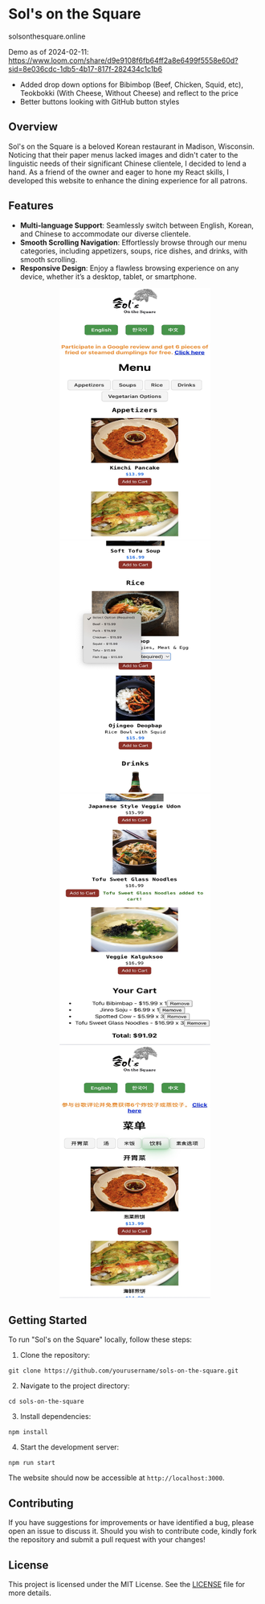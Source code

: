 # Sol's on the Square


solsonthesquare.online



Demo as of 2024-02-11: https://www.loom.com/share/d9e9108f6fb64ff2a8e6499f5558e60d?sid=8e036cdc-1db5-4b17-817f-282434c1c1b6
* Added drop down options for Bibimbop (Beef, Chicken, Squid, etc), Teokbokki (With Cheese, Without Cheese) and reflect to the price
* Better buttons looking with GitHub button styles
  
## Overview

Sol's on the Square is a beloved Korean restaurant in Madison, Wisconsin. Noticing that their paper menus lacked images and didn't cater to the linguistic needs of their significant Chinese clientele, I decided to lend a hand. As a friend of the owner and eager to hone my React skills, I developed this website to enhance the dining experience for all patrons.

## Features

- **Multi-language Support**: Seamlessly switch between English, Korean, and Chinese to accommodate our diverse clientele.
- **Smooth Scrolling Navigation**: Effortlessly browse through our menu categories, including appetizers, soups, rice dishes, and drinks, with smooth scrolling.
- **Responsive Design**: Enjoy a flawless browsing experience on any device, whether it’s a desktop, tablet, or smartphone.

<div align="center">
  <img src="./public/ss1.jpeg" width="300" height="500" alt="Screenshot 1">
  <img src="./public/ss2.jpeg" width="300" height="500" alt="Screenshot 2">
  <img src="./public/ss3.jpeg" width="300" height="500"  alt="Screenshot 3">
  <img src="./public/ss4.jpeg" width="300" height="500"  alt="Screenshot 3">
</div>

## Getting Started

To run "Sol's on the Square" locally, follow these steps:

1. Clone the repository:

```
git clone https://github.com/yourusername/sols-on-the-square.git
```

2. Navigate to the project directory:

```
cd sols-on-the-square
```

3. Install dependencies:

```
npm install
```

4. Start the development server:

```
npm run start
```

The website should now be accessible at `http://localhost:3000`.

## Contributing

If you have suggestions for improvements or have identified a bug, please open an issue to discuss it. Should you wish to contribute code, kindly fork the repository and submit a pull request with your changes!

## License

This project is licensed under the MIT License. See the [LICENSE](LICENSE) file for more details.

